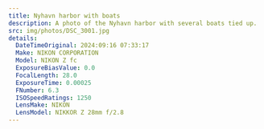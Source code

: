 ```yaml
---
title: Nyhavn harbor with boats
description: A photo of the Nyhavn harbor with several boats tied up.
src: img/photos/DSC_3001.jpg
details:
  DateTimeOriginal: 2024:09:16 07:33:17
  Make: NIKON CORPORATION
  Model: NIKON Z fc
  ExposureBiasValue: 0.0
  FocalLength: 28.0
  ExposureTime: 0.00025
  FNumber: 6.3
  ISOSpeedRatings: 1250
  LensMake: NIKON
  LensModel: NIKKOR Z 28mm f/2.8
---
```

